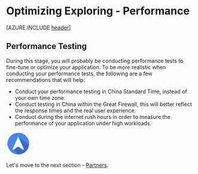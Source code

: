 <properties
	pageTitle="Global Customer Playbook optimizing-explore-performance | Azure"
	description="Global Customer Playbook optimizing-explore-performance"
	services="global-customer-playbook"
	documentationCenter=""
	authors="jtong"
	manager="edwinc"
	editor=""
	tags="global-customer-playbook"/>

<tags
	ms.service="migration-lifecycle-optimizing"
	ms.workload=""
	ms.tgt_pltfrm=""
	ms.devlang="na"
	ms.topic="article"
	ms.date="12/26/2016"
	wacn.date="12/26/2016"
	wacn.lang="en"
	ms.author="jtong"/>


# Optimizing Exploring - Performance

[AZURE.INCLUDE [header](../../../includes/optimizing-explore.md)]

## Performance Testing

During this stage, you will probably be conducting performance tests to fine-tune or optimize your application. To be more realistic when conducting your performance tests, the following are a few recommendations that will help:
 
- Conduct your performance testing in China Standard Time, instead of your own time zone.
- Conduct testing in China within the Great Firewall, this will better reflect the response times and the real user experience.
- Conduct during the internet rush hours in order to measure the performance of your application under high workloads.


![navigation](../../media/navigation.png)

Let's move to the next section - [Partners](/solutions/global-customer/optimizing/explore/partners/). 
